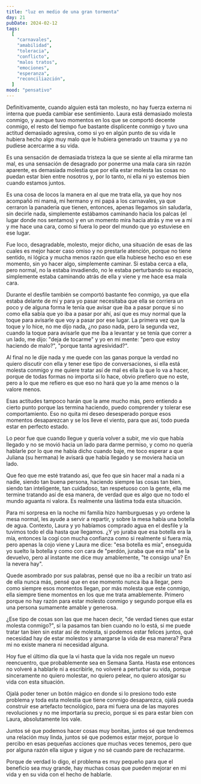 ```yaml
---
title: "luz en medio de una gran tormenta"
day: 21
pubDate: 2024-02-12
tags:
  [
    "carnavales",
    "amabilidad",
    "toleracia",
    "conflicto",
    "malos tratos",
    "emociones",
    "esperanza",
    "reconciliazción",
  ]
mood: "pensativo"
---
```


Definitivamente, cuando alguien está tan molesto, no hay fuerza externa ni interna que pueda cambiar ese sentimiento. Laura está demasiado molesta conmigo, y aunque tuvo momentos en los que se comportó decente conmigo, el resto del tiempo fue bastante displicente conmigo y tuvo una actitud demasiado agresiva, como si yo en algún punto de su vida le hubiera hecho algo muy malo que le hubiera generado un trauma y ya no pudiese acercarme a su vida.

Es una sensación de demasiada tristeza la que se siente al ella mirarme tan mal, es una sensación de desagrado por ponerme una mala cara sin razón aparente, es demasiada molestia que por ella estar molesta las cosas no puedan estar bien entre nosotros y, por lo tanto, ni ella ni yo estemos bien cuando estamos juntos.

Es una cosa de locos la manera en al que me trata ella, ya que hoy nos acompañó mi mamá, mi hermano y mi papá a los carnavales, ya que cerraron la panadería que tienen, entonces, apenas llegamos sin saludarla, sin decirle nada, simplemente estábamos caminando hacia los palcas (el lugar donde nos sentamos) y en un momento mira hacia atrás y me ve a mi y me hace una cara, como si fuera lo peor del mundo que yo estuviese en ese lugar.

Fue loco, desagradable, molesto, mejor dicho, una situación de esas de las cuales es mejor hacer caso omiso y no prestarle atención, porque no tiene sentido, ni lógica y mucha menos razón que ella hubiese hecho eso en ese momento, sin yo hacer algo, simplemente caminar. Si estaba cerca a ella, pero normal, no la estaba invadiendo, no le estaba perturbando su espacio, simplemente estaba caminando atrás de ella y viene y me hace esa mala cara.

Durante el desfile también se comportó bastante feo conmigo, ya que ella estaba delante de mí y para yo pasar necesitaba que ella se corriera un poco y de alguna forma le tenía que avisar que iba a pasar porque si no como ella sabía que yo iba a pasar por ahí, así que es muy normal que la toque para avisarle que voy a pasar por ese lugar. La primera vez que la toque y lo hice, no me dijo nada, ¿no paso nada, pero la segunda vez, cuando la toque para avisarle que me iba a levantar y se tenía que correr a un lado, me dijo: "deja de tocarme" y yo en mi mente: "pero que estoy haciendo de malo?", "porque tanta agresividad?".

Al final no le dije nada y me quede con las ganas porque la verdad no quiero discutir con ella y tener ese tipo de conversaciones, si ella está molesta conmigo y me quiere tratar así de mal es ella la que lo va a hacer, porque de todas formas no importa si lo hace, obvio prefiero que no este, pero a lo que me refiero es que eso no hará que yo la ame menos o la valore menos.

Esas actitudes tampoco harán que la ame mucho más, pero entiendo a cierto punto porque las termina haciendo, puedo comprender y tolerar ese comportamiento. Eso no quita mi deseo desesperado porque esos momentos desaparezcan y se los lleve el viento, para que así, todo pueda estar en perfecto estado.

Lo peor fue que cuando llegue y quería volver a subir, me vio que había llegado y no se movió hacia un lado para darme permiso, y como no quería hablarle por lo que me había dicho cuando baje, me toco esperar a que Juliana (su hermana) le avisará que había llegado y se moviera hacia un lado.

Que feo que me esté tratando así, que feo que sin hacer mal a nada ni a nadie, siendo tan buena persona, haciendo siempre las cosas tan bien, siendo tan inteligente, tan cuidadoso, tan respetuoso con la gente, ella me termine tratando así de esa manera, de verdad que es algo que no todo el mundo aguanta ni valora. Es realmente una lástima toda esta situación.

Para mi sorpresa en la noche mi familia hizo hamburguesas y yo ordene la mesa normal, les ayude a servir a repartir, y sobre la mesa había una botella de agua. Contexto, Laura y yo habíamos comprado agua en el desfile y la tuvimos todo el día hasta que llegamos. ¿Y yo juraba que esa botella era la mía, entonces la cogí con mucha confianza como si realmente si fuera mía, pero apenas la cojo viene y Laura me dice: "esa botella es mía", enseguida yo suelto la botella y como con cara de "perdón, juraba que era mía" se la devuelvo, pero al instante me dice muy amablemente, "te consigo una? En la nevera hay".

Quede asombrado por sus palabras, pensé que no iba a recibir un trato así de ella nunca más, pensé que en ese momento nunca iba a llegar, pero como siempre esos momentos llegan, por más molesta que este conmigo, ella siempre tiene momentos en los que me trata amablemente. Primero porque no hay razón para estar molesto conmigo y segundo porque ella es una persona sumamente amable y generosa.

¿Ese tipo de cosas son las que me hacen decir, "de verdad tienes que estar molesta conmigo?", si la pasamos tan bien cuando no lo está, si me puede tratar tan bien sin estar así de molesta, si podemos estar felices juntos, qué necesidad hay de estar molestos y amargarse la vida de esa manera? Para mi no existe manera ni necesidad alguna.

Hoy fue el último día que la vi hasta que la vida nos regale un nuevo reencuentro, que probablemente sea en Semana Santa. Hasta ese entonces no volveré a hablarle ni a escribirle, no volveré a perturbar su vida, porque sinceramente no quiero molestar, no quiero pelear, no quiero atosigar su vida con esta situación.

Ojalá poder tener un botón mágico en donde si lo presiono todo este problema y toda esta molestia que tiene conmigo desaparezca, ojalá pueda construir ese artefacto tecnológico, para mi fuera una de las mayores revoluciones y no me importaría su precio, porque si es para estar bien con Laura, absolutamente los vale.

Juntos sé que podemos hacer cosas muy bonitas, juntos sé que tendremos una relación muy linda, juntos sé que podemos estar mejor, porque lo percibo en esas pequeñas acciones que muchas veces tenemos, pero que por alguna razón ella sigue y sigue y no sé cuando pare de rechazarme.

Porque de verdad lo digo, el problema es muy pequeño para que el beneficio sea muy grande, hay muchas cosas que pueden mejorar en mi vida y en su vida con el hecho de hablarle.
